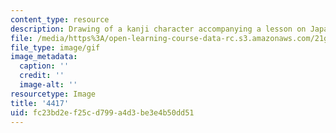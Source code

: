```yaml
---
content_type: resource
description: Drawing of a kanji character accompanying a lesson on Japanese.
file: /media/https%3A/open-learning-course-data-rc.s3.amazonaws.com/21g-504-japanese-iv-spring-2009/fc23bd2ef25cd799a4d3be3e4b50dd51_4417.gif
file_type: image/gif
image_metadata:
  caption: ''
  credit: ''
  image-alt: ''
resourcetype: Image
title: '4417'
uid: fc23bd2e-f25c-d799-a4d3-be3e4b50dd51
---
```

